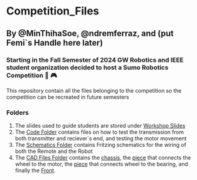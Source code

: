 # Competition_Files
## By @MinThihaSoe, @ndremferraz, and (put Femi`s Handle here later) 
### Starting in the Fall Semester of 2024 GW Robotics and IEEE student organization decided to host a Sumo Robotics Competition :checkered_flag: :video_game: 
This repository contain all the files belonging to the competition so the competition can be recreated in future semesters

### Folders
1. The slides used to guide students are stored under [Workshop Slides](./Workshop-Slides)
2. The [Code Folder](./Code) contains files on how to test the transmission from both transmitter and reciever`s end, and testing the motor movement
3. The [Schematics Folder](./Schematics) contains Fritzing schematics for the wiring of both the Remote and the Robot
4. The [CAD Files Folder](./CAD-Files) contains the [chassis](./CAD-Files/Chasis.SLDPRT), the [piece](./CAD-Files/motorToWheelConnector.SLDPRT) that connects the wheel to the motor, the [piece](./CAD-files/bearingConnector.SLDPRT) that connects wheel to the bearing, and finally the [Front](./CAD-files/frontPiece.SLDPRT).
